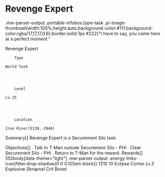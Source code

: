 # Revenge Expert

.mw-parser-output .portable-infobox.type-task .pi-image-thumbnail{width:100%;height:auto;background-color:#111;background-color:rgba(17,17,17,0.6);border:solid 1px #222}"I have to say, you came here at a perfect moment."

Revenge Expert

	

	
		Type
	
	World Task



	
		Level
	
	Lv.25



	
		Location
	
	Iron River(5139,-2946)





Summary[]
Revenge Expert is a Securement Silo task.

Objectives[]
. Talk to T-Man outside Securement Silo - PHI
. Clear Securement Silo - PHI
. Return to T-Man for the reward.
Rewards[]
 550body[data-theme="light"] .mw-parser-output .energy-links-icon{filter:drop-shadow(0 0 0.125em black)}
1210
 10
Eclipse Cortex Lv.2
Explosive Shrapnel
Crit Boost
